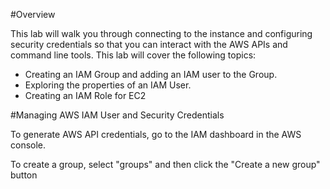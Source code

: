 
#Overview

This lab will walk you through connecting to the instance and configuring security credentials so that you can interact with the AWS APIs and command line tools.  This lab will cover the following topics:
* Creating an IAM Group and adding an IAM user to the Group.
* Exploring the properties of an IAM User.
* Creating an IAM Role for EC2

#Managing AWS IAM User and Security Credentials

To generate AWS API credentials, go to the IAM dashboard in the AWS console.

<this is the first pic>

To create a group, select "groups" and then click the "Create a new group" button

<second pic>
